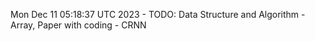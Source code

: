 Mon Dec 11 05:18:37 UTC 2023 - TODO: Data Structure and Algorithm - Array, Paper with coding - CRNN
